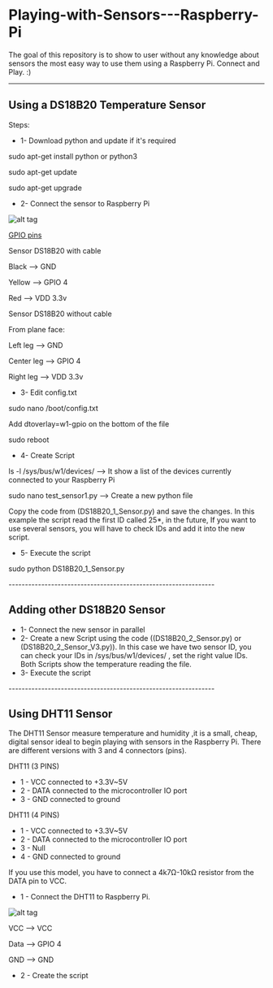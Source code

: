 # Playing-with-Sensors---Raspberry-Pi
The goal of this repository is to show to user without any knowledge about sensors the most easy way to use them using a Raspberry Pi. Connect and Play. :)



---------------------------------------------------------------
<h2>Using a DS18B20 Temperature Sensor</h2>
Steps:

- 1- Download python and update if it's required
<p>sudo apt-get install python or python3
<p>sudo apt-get update
<p>sudo apt-get upgrade
<p>


- 2- Connect the sensor to Raspberry Pi

![alt tag](https://raw.github.com/rnieva/Playing-with-Sensors---Raspberry-Pi/master/scheme1_DS18B20.png)

[GPIO pins](https://www.raspberrypi.org/documentation/usage/gpio/images/a-and-b-gpio-numbers.png)
<p>Sensor DS18B20 with cable
<p>Black --> GND
<p>Yellow --> GPIO 4 
<p>Red --> VDD 3.3v
<p>
<p>Sensor DS18B20 without cable
<p>From plane face:
<p>Left leg --> GND
<p>Center leg --> GPIO 4 
<p>Right leg --> VDD 3.3v
<p>


- 3- Edit config.txt
<p>sudo nano /boot/config.txt
<p>Add dtoverlay=w1-gpio on the bottom of the file 
<p>sudo reboot
<p>


- 4- Create Script 
<p>ls -l /sys/bus/w1/devices/ --> It show a list of the devices currently connected to your Raspberry Pi
<p>sudo nano test_sensor1.py --> Create a new python file
<p>Copy the code from (DS18B20_1_Sensor.py) and save the changes. In this example the script read the first ID called 25*, in the future, If you want to use several sensors, you will have to check IDs and add it into the new script.
<p>

- 5- Execute the script
<p>sudo python DS18B20_1_Sensor.py
<p>
---------------------------------------------------------------
<h2>Adding other DS18B20 Sensor</h2>

- 1- Connect the new sensor in parallel
- 2- Create a new Script using the code ((DS18B20_2_Sensor.py) or (DS18B20_2_Sensor_V3.py)). In this case we have two sensor ID, you can check your IDs in /sys/bus/w1/devices/ , set the right value IDs. Both Scripts show the temperature reading the file.  
- 3- Execute the script

<p>
---------------------------------------------------------------
<h2>Using DHT11 Sensor</h2>

The DHT11 Sensor measure temperature and humidity ,it is a small, cheap, digital sensor ideal to begin playing with sensors in the Raspberry Pi. There are different versions with 3 and 4 connectors (pins).

DHT11 (3 PINS)
- 1 - VCC connected to +3.3V~5V
- 2 - DATA connected to the microcontroller IO port
- 3 - GND connected to ground

DHT11 (4 PINS)
- 1 - VCC connected to +3.3V~5V
- 2 - DATA connected to the microcontroller IO port
- 3 - Null
- 4 - GND connected to ground

If you use this model, you have to connect a 4k7Ω-10kΩ resistor from the DATA pin to VCC.

- 1 - Connect the DHT11 to Raspberry Pi.

![alt tag](https://raw.github.com/rnieva/Playing-with-Sensors---Raspberry-Pi/master/scheme1_DHT11.png)

<p>VCC --> VCC
<p>Data --> GPIO 4 
<p>GND --> GND

- 2 - Create the script



